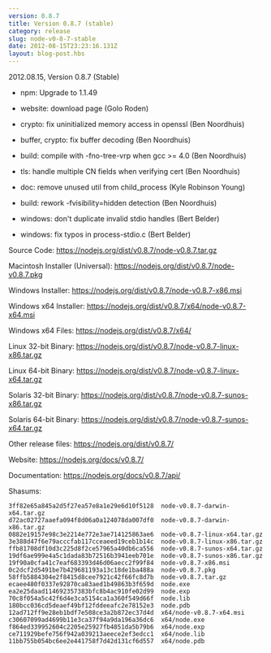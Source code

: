 ```yaml
---
version: 0.8.7
title: Version 0.8.7 (stable)
category: release
slug: node-v0-8-7-stable
date: 2012-08-15T23:23:16.131Z
layout: blog-post.hbs
---
```


2012.08.15, Version 0.8.7 (Stable)

* npm: Upgrade to 1.1.49

* website: download page (Golo Roden)

* crypto: fix uninitialized memory access in openssl (Ben Noordhuis)

* buffer, crypto: fix buffer decoding (Ben Noordhuis)

* build: compile with -fno-tree-vrp when gcc >= 4.0 (Ben Noordhuis)

* tls: handle multiple CN fields when verifying cert (Ben Noordhuis)

* doc: remove unused util from child_process (Kyle Robinson Young)

* build: rework -fvisibility=hidden detection (Ben Noordhuis)

* windows: don't duplicate invalid stdio handles (Bert Belder)

* windows: fix typos in process-stdio.c (Bert Belder)

Source Code: https://nodejs.org/dist/v0.8.7/node-v0.8.7.tar.gz

Macintosh Installer (Universal): https://nodejs.org/dist/v0.8.7/node-v0.8.7.pkg

Windows Installer: https://nodejs.org/dist/v0.8.7/node-v0.8.7-x86.msi

Windows x64 Installer: https://nodejs.org/dist/v0.8.7/x64/node-v0.8.7-x64.msi

Windows x64 Files: https://nodejs.org/dist/v0.8.7/x64/

Linux 32-bit Binary: https://nodejs.org/dist/v0.8.7/node-v0.8.7-linux-x86.tar.gz

Linux 64-bit Binary: https://nodejs.org/dist/v0.8.7/node-v0.8.7-linux-x64.tar.gz

Solaris 32-bit Binary: https://nodejs.org/dist/v0.8.7/node-v0.8.7-sunos-x86.tar.gz

Solaris 64-bit Binary: https://nodejs.org/dist/v0.8.7/node-v0.8.7-sunos-x64.tar.gz

Other release files: https://nodejs.org/dist/v0.8.7/

Website: https://nodejs.org/docs/v0.8.7/

Documentation: https://nodejs.org/docs/v0.8.7/api/

Shasums:

```
3ff82e65a845a2d5f27ea57e8a1e29e6d10f5128  node-v0.8.7-darwin-x64.tar.gz
d72ac02727aaefa094f8d06a0a124078da007df0  node-v0.8.7-darwin-x86.tar.gz
0882e19157e98c3e2214e772e3ae714125863ae6  node-v0.8.7-linux-x64.tar.gz
3e388d47f6e79acccfab117cceaeed19ceb1b14c  node-v0.8.7-linux-x86.tar.gz
ffb81708df10d3c225d8f2ce57965a40db6ca556  node-v0.8.7-sunos-x64.tar.gz
19df6ae999e4a5c1dada83b72516b3941eeb701e  node-v0.8.7-sunos-x86.tar.gz
19f90a0cfa41c7eaf683393d46d06aecc2f99f84  node-v0.8.7-x86.msi
0c2dcf2d5491be7b429681193a13c18de1ba488a  node-v0.8.7.pkg
58ffb5884304e2f8415d8cee7921c42f66fc8d7b  node-v0.8.7.tar.gz
ecaee480f0337e92870ca83aed1b49863b3f659d  node.exe
ea2e25daad114692357383bfc8b4ac910fe02d99  node.exp
70c8f054a5c42f6d4e3ca5154ca1a360f549d66f  node.lib
180bcc036cd5deaef49bf12fddeeafc2e78152e3  node.pdb
12ad712ff9e28eb1bdf7e508ce3a2b872ec37d4d  x64/node-v0.8.7-x64.msi
c30607099ad4699b11e3ca37f94a9da196a36dc6  x64/node.exe
f864ed339952604c2205e25927fb4851da5b79b6  x64/node.exp
ce711929befe756f942a039213aeece2ef3edcc1  x64/node.lib
11bb755b054bc6ee2e441758f7d42d131cf6d557  x64/node.pdb
```
